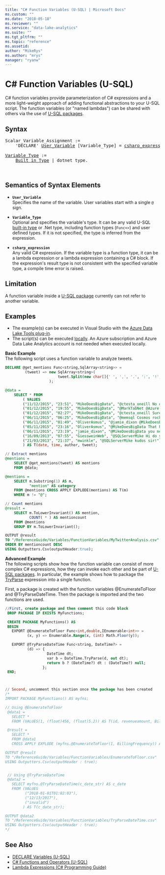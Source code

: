 ```yaml
---
title: "C# Function Variables (U-SQL) | Microsoft Docs"
ms.custom: ""
ms.date: "2018-05-18"
ms.reviewer: ""
ms.service: "data-lake-analytics"
ms.suite: ""
ms.tgt_pltfrm: ""
ms.topic: "reference"
ms.assetid: 
author: "MikeRys"
ms.author: "mrys"
manager: "ryanw"
---
```


# C&#35; Function Variables (U-SQL)
C# function variables provide parameterization of C# expressions and a more light-weight approach of adding functional abstractions to your U-SQL script. The function variables (or "named lambdas") can be shared with others via the use of [U-SQL packages](u-sql-packages.md).

## Syntax
<pre>
Scalar_Variable_Assignment :=
    'DECLARE' <a href="#user_var">User_Variable</a> [Variable_Type] = <a href="#csharp_exp">csharp_expression</a>.

<a href="#var_type">Variable_Type</a> := 
    <a href="built-in-u-sql-types.md">Built_in_Type</a> | dotnet_type.
</pre>
<br />

 
## Semantics of Syntax Elements  
- <a name="user_var"></a>**`User_Variable`**  
Specifies the name of the variable. User variables start with a single `@` sign.

- <a name="var_type"></a>**`Variable_Type`**  
Optional and specifies the variable's type. It can be any valid U-SQL [built-in type](built-in-u-sql-types.md) or .Net type, including function types (`Func<>`) and user defined types. If it is not specified, the type is inferred from the expression.

- <a name="csharp_exp"></a>**`csharp_expression`**  
Any valid C# expression. If the variable type is a function type, it can be a lambda expression or a lambda expression containing a C# block. If the expression's result type is not consistent with the specified variable type, a compile time error is raised. 

## Limitation
A function variable inside a [U-SQL package](u-sql-packages.md) currently can not refer to another variable.

## Examples
- The example(s) can be executed in Visual Studio with the [Azure Data Lake Tools plug-in](https://www.microsoft.com/download/details.aspx?id=49504).  
- The script(s) can be executed [locally](https://docs.microsoft.com/azure/data-lake-analytics/data-lake-analytics-data-lake-tools-local-run).  An Azure subscription and Azure Data Lake Analytics account is not needed when executed locally.

 

**Basic Example**   
The following script uses a function variable to analyze tweets.
```sql 
DECLARE @get_mentions Func<string,SqlArray<string>> = 
         (tweet) => new SqlArray<string>(
                        tweet.Split(new char[]{' ', ',', '.', ':', '!', ';', '"', '“'}).Where(x => x.StartsWith("@"))
                    );

@data = 
    SELECT * FROM 
        ( VALUES
        ("11/12/2015", "23:51", "MikeDoesBigData", "@ctesta_oneill No questions on #U-SQL yet? :) Enjoy the weekend!"),
        ("01/12/2015", "19:55", "MikeDoesBigData", "@MarkTabNet @Azure @sqlpass Cool :) #U-SQL"),
        ("01/12/2015", "02:27", "MikeDoesBigData", "@ctesta_oneill Sure. Just fire away :)"),
        ("06/11/2015", "06:25", "MikeDoesBigData", "@memsql Cosmos rocks :)"),
        ("06/11/2015", "01:49", "OliverAsmus", "@jamie_dixon @MikeDoesBigData That would make sense too"),
        ("05/11/2015", "23:16", "OliverAsmus", "@MikeDoesBigData That helps...thank you!"),
        ("06/11/2015", "23:19", "jamie_dixon", "@MikeDoesBigData you never showed up for the F# ML workshop!"),
        ("16/09/2013", "07:55", "GiessweinWeb", "@SQLServerMike Hi do you know http://t.co/yIJvQ6KXD8 ?"),
        ("21/03/2013", "21:37", "mwinkle", "@SQLServerMike kudos sir!")
        ) AS T(date, time, author, tweet);

// Extract mentions
@mentions = 
    SELECT @get_mentions(tweet) AS mentions 
    FROM @data;

@mentions = 
    SELECT m.Substring(1) AS m, 
           "mention" AS category
    FROM @mentions CROSS APPLY EXPLODE(mentions) AS T(m)
    WHERE m != "@";

// Count mentions 
@result = 
    SELECT m.ToLowerInvariant() AS mention, 
           COUNT( * ) AS mentioncount
    FROM @mentions
    GROUP BY m.ToLowerInvariant();

OUTPUT @result
TO "/ReferenceGuide/Variables/FunctionVariables/MyTwitterAnalysis.csv"
ORDER BY mentioncount DESC
USING Outputters.Csv(outputHeader:true);
``` 

**Advanced Example**  
The following scripts show how the function variable can consist of more complex C# expressions, how they can invoke each other and be part of [U-SQL packages](u-sql-packages.md). In particular, the example shows how to package the [TryParse](https://msdn.microsoft.com/library/system.datetime.tryparse(v=vs.110).aspx) expression into a single function.

First, a package is created with the function variables @EnumerateToFloor and @TryParseDateTime.  Then the package is imported and the two functions are used.

```sql  
//First, create package and then comment this code block  
 DROP PACKAGE IF EXISTS MyFunctions;

 CREATE PACKAGE MyFunctions() AS
 BEGIN
   EXPORT @EnumerateToFloor Func<int,double,IEnumerable<int>> = 
          (x, y) => Enumerable.Range(x, (int) Math.Floor(y));

   EXPORT @TryParseDateTime Func<string, DateTime?> = 
          (d) => {
                   DateTime dt; 
                   var b = DateTime.TryParse(d, out dt); 
                   return b ? (DateTime?) dt : (DateTime?) null;
                 };
 END;



// Second, uncomment this section once the package has been created
/*
IMPORT PACKAGE MyFunctions() AS myfns;

// Using @EnumerateToFloor
 @data1 = 
   SELECT * 
   FROM (VALUES(1, (float)456, (float)5.2)) AS T(id, revenueamount, BillingFrequency);

 @result = 
   SELECT *
   FROM @data1 
   CROSS APPLY EXPLODE (myfns.@EnumerateToFloor(1, BillingFrequency)) AS q(Quartile);

OUTPUT @result
TO "/ReferenceGuide/Variables/FunctionVariables/EnumerateToFloor.csv"
USING Outputters.Csv(outputHeader : true);


 // Using @TryParseDateTime
 @data2 =
   SELECT myfns.@TryParseDateTime(c_date_str) AS c_date
   FROM (VALUES
         ("2018-01-01T01:02:03"),
         ("12/13/2017"),
         ("invalid")
        ) AS T(c_date_str);

OUTPUT @data2
TO "/ReferenceGuide/Variables/FunctionVariables/TryParseDateTime.csv"
USING Outputters.Csv(outputHeader : true);
*/
```


## See Also 
* [DECLARE Variables (U-SQL)](declare-variables-u-sql.md)
* [C# Functions and Operators (U-SQL)](csharp-functions-and-operators-u-sql.md) 
* [Lambda Expressions (C# Programming Guide)](https://docs.microsoft.com/dotnet/csharp/programming-guide/statements-expressions-operators/lambda-expressions)
